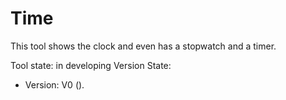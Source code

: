 # Time

This tool shows the clock and even has a stopwatch and a timer.

Tool state: in developing
Version State: 

- Version: V0 ().
